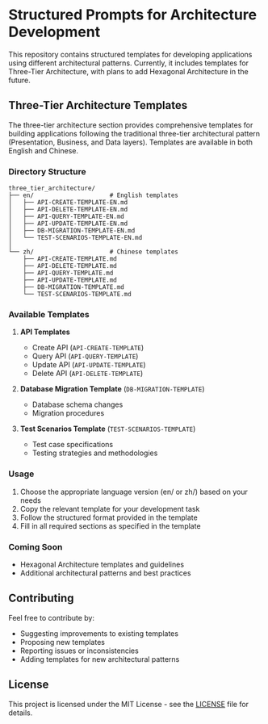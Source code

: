 # Structured Prompts for Architecture Development

This repository contains structured templates for developing applications using different architectural patterns. Currently, it includes templates for Three-Tier Architecture, with plans to add Hexagonal Architecture in the future.

## Three-Tier Architecture Templates

The three-tier architecture section provides comprehensive templates for building applications following the traditional three-tier architectural pattern (Presentation, Business, and Data layers). Templates are available in both English and Chinese.

### Directory Structure

```
three_tier_architecture/
├── en/                     # English templates
│   ├── API-CREATE-TEMPLATE-EN.md
│   ├── API-DELETE-TEMPLATE-EN.md
│   ├── API-QUERY-TEMPLATE-EN.md
│   ├── API-UPDATE-TEMPLATE-EN.md
│   ├── DB-MIGRATION-TEMPLATE-EN.md
│   └── TEST-SCENARIOS-TEMPLATE-EN.md
│
└── zh/                     # Chinese templates
    ├── API-CREATE-TEMPLATE.md
    ├── API-DELETE-TEMPLATE.md
    ├── API-QUERY-TEMPLATE.md
    ├── API-UPDATE-TEMPLATE.md
    ├── DB-MIGRATION-TEMPLATE.md
    └── TEST-SCENARIOS-TEMPLATE.md
```

### Available Templates

1. **API Templates**
   - Create API (`API-CREATE-TEMPLATE`)
   - Query API (`API-QUERY-TEMPLATE`)
   - Update API (`API-UPDATE-TEMPLATE`)
   - Delete API (`API-DELETE-TEMPLATE`)

2. **Database Migration Template** (`DB-MIGRATION-TEMPLATE`)
   - Database schema changes
   - Migration procedures

3. **Test Scenarios Template** (`TEST-SCENARIOS-TEMPLATE`)
   - Test case specifications
   - Testing strategies and methodologies

### Usage

1. Choose the appropriate language version (en/ or zh/) based on your needs
2. Copy the relevant template for your development task
3. Follow the structured format provided in the template
4. Fill in all required sections as specified in the template

### Coming Soon

- Hexagonal Architecture templates and guidelines
- Additional architectural patterns and best practices

## Contributing

Feel free to contribute by:
- Suggesting improvements to existing templates
- Proposing new templates
- Reporting issues or inconsistencies
- Adding templates for new architectural patterns

## License

This project is licensed under the MIT License - see the [LICENSE](three_tier_architecture/LICENSE) file for details. 